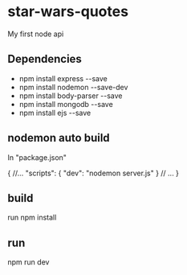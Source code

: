 # star-wars-quotes
My first node api

Dependencies
-------------- 
- npm install express --save
- npm install nodemon --save-dev
- npm install body-parser --save
- npm install mongodb --save
- npm install ejs --save


nodemon auto build
------------------

In "package.json"

{
  //...
  "scripts": {
    "dev": "nodemon server.js"
  }
  // ...
}

build
----------------
run npm install

run
----------------
npm run dev
